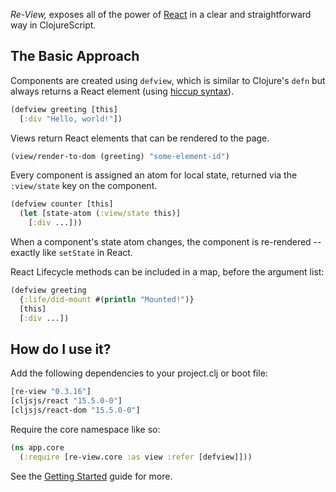 _Re-View,_ exposes all of the power of [React](https://facebook.github.io/react/) in a clear and straightforward way in ClojureScript. 

## The Basic Approach

Components are created using `defview`, which is similar to Clojure's `defn` but always returns a React element (using [hiccup syntax](/docs/hiccup/syntax-guide)).

```clj
(defview greeting [this]
  [:div "Hello, world!"])
```

Views return React elements that can be rendered to the page.

```clj
(view/render-to-dom (greeting) "some-element-id")
```

Every component is assigned an atom for local state, returned via the `:view/state` key on the component. 

```clj
(defview counter [this]
  (let [state-atom (:view/state this)]
    [:div ...]))
```

When a component's state atom changes, the component is re-rendered -- exactly like `setState` in React.

React Lifecycle methods can be included in a map, before the argument list:

```clj
(defview greeting
  {:life/did-mount #(println "Mounted!")}
  [this]
  [:div ...])
```

## How do I use it?

Add the following dependencies to your project.clj or boot file:

```clj
[re-view "0.3.16"]
[cljsjs/react "15.5.0-0"]
[cljsjs/react-dom "15.5.0-0"]
```

Require the core namespace like so:

```clj
(ns app.core
  (:require [re-view.core :as view :refer [defview]]))
```
See the [Getting Started](/docs/re-view/getting-started) guide for more.



